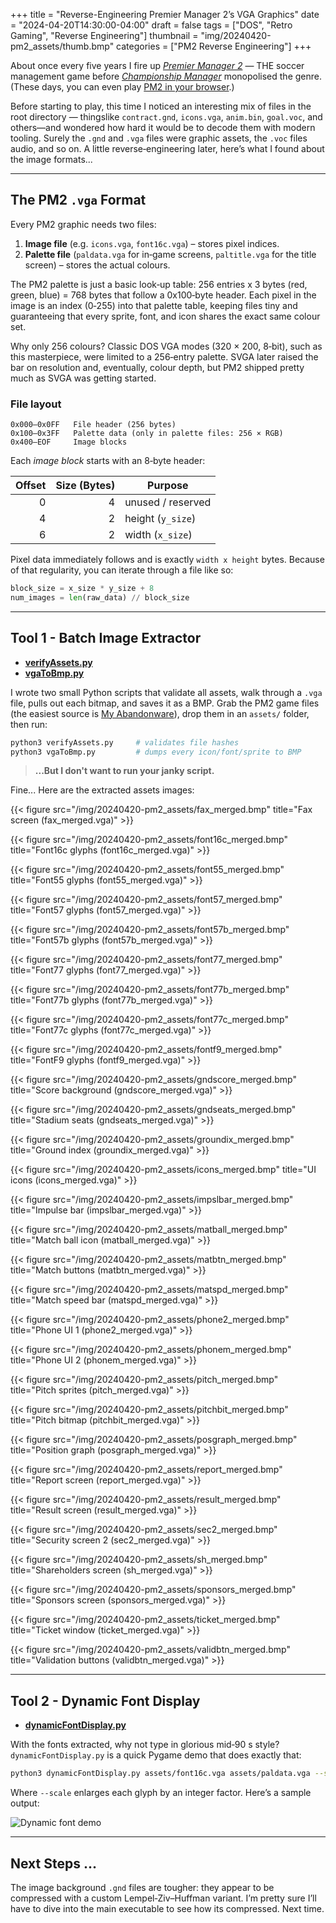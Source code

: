 +++
title = "Reverse-Engineering Premier Manager 2’s VGA Graphics"
date  = "2024-04-20T14:30:00-04:00"
draft = false
tags  = ["DOS", "Retro Gaming", "Reverse Engineering"]
thumbnail = "img/20240420-pm2_assets/thumb.bmp"
categories = ["PM2 Reverse Engineering"]
+++

About once every five years I fire up *[Premier Manager 2](https://en.wikipedia.org/wiki/Premier_Manager_2)* — THE soccer management game before *[Championship Manager](https://en.wikipedia.org/wiki/Championship_Manager_93/94)* monopolised the genre. (These days, you can even play [PM2 in your browser](https://archive.org/details/msdos_Premier_Manager_2_1993).)

Before starting to play, this time I noticed an interesting mix of files in the root directory — thingslike `contract.gnd`, `icons.vga`, `anim.bin`, `goal.voc`, and others—and wondered how hard it would be to decode them with modern tooling. Surely the `.gnd` and `.vga` files were graphic assets, the `.voc` files audio, and so on. A little reverse‑engineering later, here’s what I found about the image formats...

---

## The PM2 `.vga` Format

Every PM2 graphic needs two files:

1. **Image file** (e.g. `icons.vga`, `font16c.vga`) – stores pixel indices.
2. **Palette file** (`paldata.vga` for in‑game screens, `paltitle.vga` for the title screen) – stores the actual colours.

The PM2 palette is just a basic look‑up table: 256 entries x 3 bytes (red, green, blue) = 768 bytes that follow a 0x100‑byte header. Each pixel in the image is an index (0‑255) into that palette table, keeping files tiny and guaranteeing that every sprite, font, and icon shares the exact same colour set.

Why only 256 colours? Classic DOS VGA modes (320 × 200, 8‑bit), such as this masterpiece, were limited to a 256‑entry palette. SVGA later raised the bar on resolution and, eventually, colour depth, but PM2 shipped pretty much as SVGA was getting started.

### File layout

```
0x000–0x0FF   File header (256 bytes)
0x100–0x3FF   Palette data (only in palette files: 256 × RGB)
0x400–EOF     Image blocks
```

Each *image block* starts with an 8‑byte header:

| Offset | Size (Bytes) | Purpose           |
| -----: | ---: | ----------------- |
|      0 |  4   | unused / reserved |
|      4 |  2   | height (`y_size`) |
|      6 |  2   | width (`x_size`)  |

Pixel data immediately follows and is exactly `width x height` bytes. Because of that regularity, you can iterate through a file like so:

```python
block_size = x_size * y_size + 8
num_images = len(raw_data) // block_size
```

---

## Tool 1 - Batch Image Extractor
- **[verifyAssets.py](https://github.com/nunoalves/PM2_Legacy/blob/c0e808c4ee9800a2d2864b18bfc1e6254aa5d42f/tools/verifyAssets.py#L1)**
- **[vgaToBmp.py](https://github.com/nunoalves/PM2_Legacy/blob/c0e808c4ee9800a2d2864b18bfc1e6254aa5d42f/tools/vgaToBmp.py#L1)**

I wrote two small Python scripts that validate all assets, walk through a `.vga` file, pulls out each bitmap, and saves it as a BMP. Grab the PM2 game files (the easiest source is [My Abandonware](https://www.myabandonware.com/game/premier-manager-2-1zx#download)), drop them in an `assets/` folder, then run:

```bash
python3 verifyAssets.py     # validates file hashes
python3 vgaToBmp.py         # dumps every icon/font/sprite to BMP
```

> **...But I don't want to run your janky script.** 

Fine... Here are the extracted assets images:

{{< figure src="/img/20240420-pm2_assets/fax_merged.bmp"      title="Fax screen (fax_merged.vga)" >}}

{{< figure src="/img/20240420-pm2_assets/font16c_merged.bmp"  title="Font16c glyphs (font16c_merged.vga)" >}}

{{< figure src="/img/20240420-pm2_assets/font55_merged.bmp"   title="Font55 glyphs (font55_merged.vga)" >}}

{{< figure src="/img/20240420-pm2_assets/font57_merged.bmp"   title="Font57 glyphs (font57_merged.vga)" >}}

{{< figure src="/img/20240420-pm2_assets/font57b_merged.bmp"  title="Font57b glyphs (font57b_merged.vga)" >}}

{{< figure src="/img/20240420-pm2_assets/font77_merged.bmp"   title="Font77 glyphs (font77_merged.vga)" >}}

{{< figure src="/img/20240420-pm2_assets/font77b_merged.bmp"  title="Font77b glyphs (font77b_merged.vga)" >}}

{{< figure src="/img/20240420-pm2_assets/font77c_merged.bmp"  title="Font77c glyphs (font77c_merged.vga)" >}}

{{< figure src="/img/20240420-pm2_assets/fontf9_merged.bmp"   title="FontF9 glyphs (fontf9_merged.vga)" >}}

{{< figure src="/img/20240420-pm2_assets/gndscore_merged.bmp" title="Score background (gndscore_merged.vga)" >}}

{{< figure src="/img/20240420-pm2_assets/gndseats_merged.bmp" title="Stadium seats (gndseats_merged.vga)" >}}

{{< figure src="/img/20240420-pm2_assets/groundix_merged.bmp" title="Ground index (groundix_merged.vga)" >}}

{{< figure src="/img/20240420-pm2_assets/icons_merged.bmp"    title="UI icons (icons_merged.vga)" >}}

{{< figure src="/img/20240420-pm2_assets/impslbar_merged.bmp" title="Impulse bar (impslbar_merged.vga)" >}}

{{< figure src="/img/20240420-pm2_assets/matball_merged.bmp"  title="Match ball icon (matball_merged.vga)" >}}

{{< figure src="/img/20240420-pm2_assets/matbtn_merged.bmp"   title="Match buttons (matbtn_merged.vga)" >}}

{{< figure src="/img/20240420-pm2_assets/matspd_merged.bmp"   title="Match speed bar (matspd_merged.vga)" >}}

{{< figure src="/img/20240420-pm2_assets/phone2_merged.bmp"   title="Phone UI 1 (phone2_merged.vga)" >}}

{{< figure src="/img/20240420-pm2_assets/phonem_merged.bmp"   title="Phone UI 2 (phonem_merged.vga)" >}}

{{< figure src="/img/20240420-pm2_assets/pitch_merged.bmp"    title="Pitch sprites (pitch_merged.vga)" >}}

{{< figure src="/img/20240420-pm2_assets/pitchbit_merged.bmp" title="Pitch bitmap (pitchbit_merged.vga)" >}}

{{< figure src="/img/20240420-pm2_assets/posgraph_merged.bmp" title="Position graph (posgraph_merged.vga)" >}}

{{< figure src="/img/20240420-pm2_assets/report_merged.bmp"   title="Report screen (report_merged.vga)" >}}

{{< figure src="/img/20240420-pm2_assets/result_merged.bmp"   title="Result screen (result_merged.vga)" >}}

{{< figure src="/img/20240420-pm2_assets/sec2_merged.bmp"     title="Security screen 2 (sec2_merged.vga)" >}}

{{< figure src="/img/20240420-pm2_assets/sh_merged.bmp"       title="Shareholders screen (sh_merged.vga)" >}}

{{< figure src="/img/20240420-pm2_assets/sponsors_merged.bmp" title="Sponsors screen (sponsors_merged.vga)" >}}

{{< figure src="/img/20240420-pm2_assets/ticket_merged.bmp"   title="Ticket window (ticket_merged.vga)" >}}

{{< figure src="/img/20240420-pm2_assets/validbtn_merged.bmp" title="Validation buttons (validbtn_merged.vga)" >}}

---

## Tool 2 - Dynamic Font Display
- **[dynamicFontDisplay.py](https://github.com/nunoalves/PM2_Legacy/blob/c0e808c4ee9800a2d2864b18bfc1e6254aa5d42f/tools/dynamicFontDisplay.py#L1)**

With the fonts extracted, why not type in glorious mid‑90 s style?
`dynamicFontDisplay.py` is a quick Pygame demo that does exactly that:

```bash
python3 dynamicFontDisplay.py assets/font16c.vga assets/paldata.vga --scale 4
```

Where `--scale` enlarges each glyph by an integer factor. Here’s a sample output:

![Dynamic font demo](/img/20240420-pm2_assets/dynamicText.png)

---

## Next Steps ...

The image background `.gnd` files are tougher: they appear to be compressed with a custom Lempel‑Ziv–Huffman variant. I’m pretty sure I’ll have to dive into the main executable to see how its compressed. Next time.